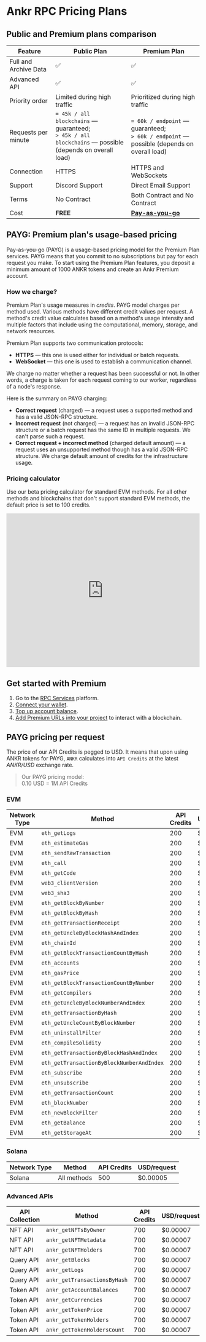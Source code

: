 # Ankr RPC Pricing Plans

## Public and Premium plans comparison

| Feature               | Public Plan                                                                                                | Premium Plan                                                                                           |
|-----------------------|------------------------------------------------------------------------------------------------------------|--------------------------------------------------------------------------------------------------------|
| Full and Archive Data | ✅                                                                                                          | ✅                                                                                                      |
| Advanced API          | ✅                                                                                                          | ✅                                                                                                      |
| Priority order        | Limited during high traffic                                                                                | Prioritized during high traffic                                                                        |
| Requests per minute   | `= 45k / all blockchains` — guaranteed;<br/>`> 45k / all blockchains` — possible (depends on overall load) | `= 60k / endpoint` — guaranteed;<br/>`> 60k / endpoint` — possible (depends on overall load)           |
| Connection            | HTTPS                                                                                                      | HTTPS and WebSockets                                                                                   |
| Support               | Discord Support                                                                                            | Direct Email Support                                                                                   |
| Terms                 | No Contract                                                                                                | Both Contract and No Contract                                                                          |
| Cost                  | **FREE**                                                                                                   | **[Pay-as-you-go](/build/products/rpc-service/pricing-plans/#payg-premium-plans-usage-based-pricing)** |

## PAYG: Premium plan's usage-based pricing

Pay-as-you-go (PAYG) is a usage-based pricing model for the Premium Plan services. PAYG means that you commit to no subscriptions but pay for each request you make. To start using the Premium Plan features, you deposit a minimum amount of 1000 ANKR tokens and create an Ankr Premium account.

### How we charge?

Premium Plan's usage measures in *credits*. PAYG model charges per method used. Various methods have different credit values per request. A method's credit value calculates based on a method's usage intensity and multiple factors that include using the computational, memory, storage, and network resources.

Premium Plan supports two communication protocols:

* **HTTPS** — this one is used either for individual or batch requests.
* **WebSocket** — this one is used to establish a communication channel.

We charge no matter whether a request has been successful or not. In other words, a charge is taken for each request coming to our worker, regardless of a node's response.

Here is the summary on PAYG charging:

* **Correct request** (charged) — a request uses a supported method and has a valid JSON-RPC structure. 
* **Incorrect request** (not charged) — a request has an invalid JSON-RPC structure or a batch request has the same ID in multiple requests. We can't parse such a request.
* **Correct request + incorrect method** (charged default amount) — a request uses an unsupported method though has a valid JSON-RPC structure. We charge default amount of credits for the infrastructure usage.

### Pricing calculator

Use our beta pricing calculator for standard EVM methods. For all other methods and blockchains that don't support standard EVM methods, the default price is set to 100 credits.

<iframe 
  width="100%"
  height="400px"
  src="https://www-stage.ankr.com/tools/calculator/"
  frameborder="0"
  allowfullscreen>
</iframe>

## Get started with Premium

1. Go to the [RPC Services](https://www.ankr.com/rpc/) platform.
2. [Connect your wallet](/build/products/rpc-service/premium-account-operations/#connect-wallet).
3. [Top up account balance](/build/products/rpc-service/premium-account-operations/#top-up).
4. [Add Premium URLs into your project](/build/products/rpc-service/blockchain-interactions/#rpc-apis-for-your-project) to interact with a blockchain.

## PAYG pricing per request

The price of our API Credits is pegged to USD. It means that upon using ANKR tokens for PAYG, `ANKR` calculates into `API Credits` at the latest _ANKR/USD_ exchange rate.

> Our PAYG pricing model:  
> 0.10 USD = 1M API Credits

### EVM

| Network Type | Method                                    | API Credits | USD/request   |
|--------------|-------------------------------------------|-------------|---------------|
| EVM          | `eth_getLogs`                             | 200         | $0.00002      |
| EVM          | `eth_estimateGas`                         | 200         | $0.00002      |
| EVM          | `eth_sendRawTransaction`                  | 200         | $0.00002      |
| EVM          | `eth_call`                                | 200         | $0.00002      |
| EVM          | `eth_getCode`                             | 200         | $0.00002      |
| EVM          | `web3_clientVersion`                      | 200         | $0.00002      |
| EVM          | `web3_sha3`                               | 200         | $0.00002      |
| EVM          | `eth_getBlockByNumber`                    | 200         | $0.00002      |
| EVM          | `eth_getBlockByHash`                      | 200         | $0.00002      |
| EVM          | `eth_getTransactionReceipt`               | 200         | $0.00002      |
| EVM          | `eth_getUncleByBlockHashAndIndex`         | 200         | $0.00002      |
| EVM          | `eth_chainId`                             | 200         | $0.00002      |
| EVM          | `eth_getBlockTransactionCountByHash`      | 200         | $0.00002      |
| EVM          | `eth_accounts`                            | 200         | $0.00002      |
| EVM          | `eth_gasPrice`                            | 200         | $0.00002      |
| EVM          | `eth_getBlockTransactionCountByNumber`    | 200         | $0.00002      |
| EVM          | `eth_getCompilers`                        | 200         | $0.00002      |
| EVM          | `eth_getUncleByBlockNumberAndIndex`       | 200         | $0.00002      |
| EVM          | `eth_getTransactionByHash`                | 200         | $0.00002      |
| EVM          | `eth_getUncleCountByBlockNumber`          | 200         | $0.00002      |
| EVM          | `eth_uninstallFilter`                     | 200         | $0.00002      |
| EVM          | `eth_compileSolidity`                     | 200         | $0.00002      |
| EVM          | `eth_getTransactionByBlockHashAndIndex`   | 200         | $0.00002      |
| EVM          | `eth_getTransactionByBlockNumberAndIndex` | 200         | $0.00002      |
| EVM          | `eth_subscribe`                           | 200         | $0.00002      |
| EVM          | `eth_unsubscribe`                         | 200         | $0.00002      |
| EVM          | `eth_getTransactionCount`                 | 200         | $0.00002      |
| EVM          | `eth_blockNumber`                         | 200         | $0.00002      |
| EVM          | `eth_newBlockFilter`                      | 200         | $0.00002      |
| EVM          | `eth_getBalance`                          | 200         | $0.00002      |
| EVM          | `eth_getStorageAt`                        | 200         | $0.00002      |

### Solana
| Network Type | Method       | API Credits | USD/request  |
|--------------|--------------|-------------|--------------|
| Solana       | All methods  | 500         | $0.00005     |

### Advanced APIs

| API Collection | Method                                    | API Credits | USD/request  |
|----------------|-------------------------------------------|-------------|--------------|
| NFT API        | `ankr_getNFTsByOwner`                     | 700         | $0.00007     |
| NFT API        | `ankr_getNFTMetadata`                     | 700         | $0.00007     |
| NFT API        | `ankr_getNFTHolders`                      | 700         | $0.00007     |
| Query API      | `ankr_getBlocks`                          | 700         | $0.00007     |
| Query API      | `ankr_getLogs`                            | 700         | $0.00007     |
| Query API      | `ankr_getTransactionsByHash`              | 700         | $0.00007     |
| Token API      | `ankr_getAccountBalances`                 | 700         | $0.00007     |
| Token API      | `ankr_getCurrencies`                      | 700         | $0.00007     |
| Token API      | `ankr_getTokenPrice`                      | 700         | $0.00007     |
| Token API      | `ankr_getTokenHolders`                    | 700         | $0.00007     |
| Token API      | `ankr_getTokenHoldersCount`               | 700         | $0.00007     |